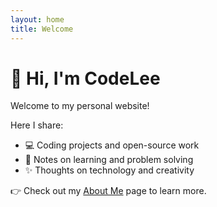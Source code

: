 ```yaml
---
layout: home
title: Welcome
---
```


# 👋 Hi, I'm CodeLee  
Welcome to my personal website!

Here I share:
- 💻 Coding projects and open-source work  
- 🧠 Notes on learning and problem solving  
- ✨ Thoughts on technology and creativity  

👉 Check out my [About Me](about) page to learn more.
